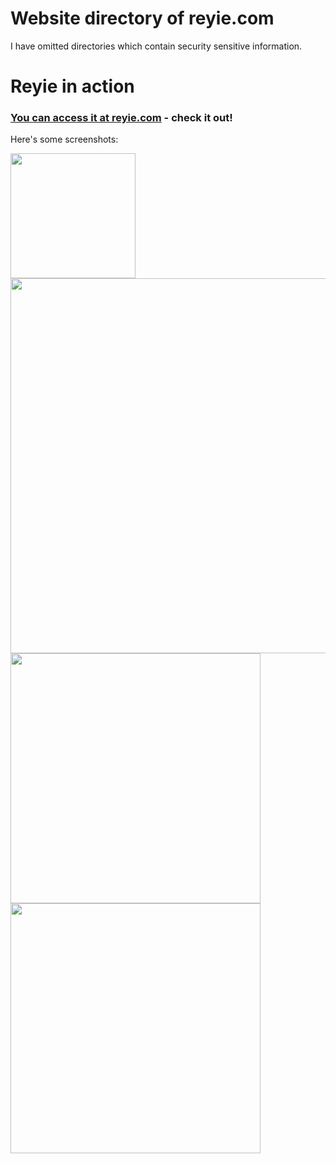 # Website directory of reyie.com

I have omitted directories which contain security sensitive information.

# Reyie in action

### [You can access it at reyie.com](reyie.com) - check it out!
Here's some screenshots:

<p float="left">
  <img src="https://i.imgur.com/hvPF7p2.png" width="200px">
  <img src="https://i.imgur.com/oXoomXN.png" width="600px">
  <img src="https://i.imgur.com/cntE8IS.png" width="400px">
  <img src="https://i.imgur.com/f4N5pF5.png" width="400px"> 
 </p>

